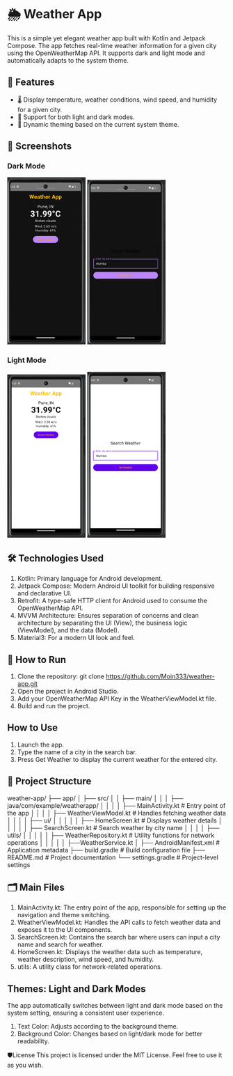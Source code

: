 # 🌦️ Weather App
This is a simple yet elegant weather app built with Kotlin and Jetpack Compose. The app fetches real-time weather information for a given city using the OpenWeatherMap API. It supports dark and light mode and automatically adapts to the system theme.

## 🚀 Features
- 🌡️ Display temperature, weather conditions, wind speed, and humidity for a given city.
- 🌙 Support for both light and dark modes.
- 🎨 Dynamic theming based on the current system theme.

## 📸 Screenshots

### Dark Mode
<img alt="Dark Mode Screenshot home" src=".\Screenshot 0 Dark.png" width="180"/>
<img alt="Dark Mode Screenshot search" src=".\Screenshot 1 Dark.png" width="180"/>

### Light Mode
<img alt="Light Mode Screenshot home" src=".\Screenshot 0 Light.png" width="180"/>
<img alt="Light Mode Screenshot search" src=".\Screenshot 1 Light.png" width="180"/>

## 🛠️ Technologies Used
1. Kotlin: Primary language for Android development.
2. Jetpack Compose: Modern Android UI toolkit for building responsive and declarative UI.
3. Retrofit: A type-safe HTTP client for Android used to consume the OpenWeatherMap API.
4. MVVM Architecture: Ensures separation of concerns and clean architecture by separating the UI (View), the business logic (ViewModel), and the data (Model).
5. Material3: For a modern UI look and feel.

## 🔧 How to Run
1. Clone the repository:
git clone https://github.com/Moin333/weather-app.git
2. Open the project in Android Studio.
3. Add your OpenWeatherMap API Key in the WeatherViewModel.kt file.
4. Build and run the project.

## How to Use
1. Launch the app.
2. Type the name of a city in the search bar.
3. Press Get Weather to display the current weather for the entered city.

## 📂 Project Structure
weather-app/
├── app/
│   ├── src/
│   │   ├── main/
│   │   │   ├── java/com/example/weatherapp/
│   │   │   │   ├── MainActivity.kt          # Entry point of the app
│   │   │   │   ├── WeatherViewModel.kt      # Handles fetching weather data
│   │   │   │   ├── ui/
│   │   │   │   │   ├── HomeScreen.kt        # Displays weather details
│   │   │   │   │   ├── SearchScreen.kt      # Search weather by city name
│   │   │   │   ├── utils/
│   │   │   │   │   ├── WeatherRepository.kt # Utility functions for network operations
│   │   │   │   │   ├──WeatherService.kt
│   ├── AndroidManifest.xml                  # Application metadata
├── build.gradle                             # Build configuration file
├── README.md                                # Project documentation
└── settings.gradle                          # Project-level settings

## 🗂️ Main Files
1. MainActivity.kt: The entry point of the app, responsible for setting up the navigation and theme switching.
2. WeatherViewModel.kt: Handles the API calls to fetch weather data and exposes it to the UI components.
3. SearchScreen.kt: Contains the search bar where users can input a city name and search for weather.
4. HomeScreen.kt: Displays the weather data such as temperature, weather description, wind speed, and humidity.
5. utils: A utility class for network-related operations.

## Themes: Light and Dark Modes
The app automatically switches between light and dark mode based on the system setting, ensuring a consistent user experience.
1. Text Color: Adjusts according to the background theme.
2. Background Color: Changes based on light/dark mode for better readability.

🛡️License
This project is licensed under the MIT License. Feel free to use it as you wish.